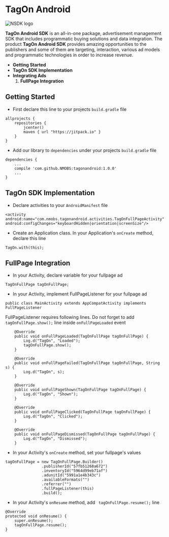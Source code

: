 # TagOn Android
![NSDK logo](http://tagon.co/images/tagON_logo_black.png)

**TagOn Android SDK** is an all-in-one package, advertisement management SDK that includes programmatic buying solutions and data integration. The product **TagOn Android SDK** provides amazing opportunities to the publishers and some of them are targeting, interaction, various ad models and programmatic technologies in order to increase revenue.

* **Getting Started**
* **TagOn SDK Implementation**
* **Integrating Ads**
	1. **FullPage Integration**

	
## <a name="getting_started"></a> Getting Started

* First declare this line to your projects `build.gradle` file

```
allprojects {
    repositories {
        jcenter()
        maven { url "https://jitpack.io" }
    }
}
```

* Add our library to `dependencies` under your projects `build.gradle` file

```
dependencies {
	...
	compile 'com.github.NMOBS:tagonandroid:1.0.0'
	...
}
```

## <a name="implementation"></a> TagOn SDK Implementation

* Declare activities to your `AndroidManifest` file

```
<activity 
android:name="com.nmobs.tagonandroid.activities.TagOnFullPageActivity"
android:configChanges="keyboardHidden|orientation|screenSize"/>
```

* Create an Application class. In your Application's `onCreate` method, declare this line

```
TagOn.with(this);
```

## <a name="fullpage_integration"></a> FullPage Integration

* In your Activity, declare variable for your fullpage ad

`TagOnFullPage tagOnFullPage;`

* In your Activity, implement FullPageListener for your fullpage ad

```
public class MainActivity extends AppCompatActivity implements FullPageListener
```

FullPageListener requires following lines. Do not forget to add `tagOnFullPage.show();` line inside `onFullPageLoaded` event

```
    @Override
    public void onFullPageLoaded(TagOnFullPage tagOnFullPage) {
        Log.d("TagOn", "Loaded");
        tagOnFullPage.show();
    }

    @Override
    public void onFullPageFailed(TagOnFullPage tagOnFullPage, String s) {
        Log.d("TagOn", s);
    }

    @Override
    public void onFullPageShown(TagOnFullPage tagOnFullPage) {
        Log.d("TagOn", "Shown");
    }

    @Override
    public void onFullPageClicked(TagOnFullPage tagOnFullPage) {
        Log.d("TagOn", "Clicked");
    }

    @Override
    public void onFullPageDismissed(TagOnFullPage tagOnFullPage) {
        Log.d("TagOn", "Dismissed");
    }
```

* In your Activity's `onCreate` method, set your fullpage's values

```
tagOnFullPage = new TagOnFullPage.Builder()
                .publisherId("57fb51268a672")
                .inventoryId("5964d99eb71af")
                .adunitId("5991a1e4b343c")
                .availableFormats("")
                .referrer("")
                .fullPageListener(this)
                .build();
```

* In your Activity's `onResume` method, add ` tagOnFullPage.resume();` line

```
@Override
protected void onResume() {
	super.onResume();
	tagOnFullPage.resume();
}
```
